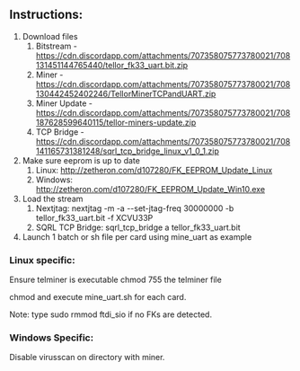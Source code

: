 ## Instructions:

1. Download files
    1. Bitstream - https://cdn.discordapp.com/attachments/707358075773780021/708131451144765440/tellor_fk33_uart.bit.zip
    1. Miner - https://cdn.discordapp.com/attachments/707358075773780021/708130442452402246/TellorMinerTCPandUART.zip
    1. Miner Update - https://cdn.discordapp.com/attachments/707358075773780021/708187628599640115/tellor-miners-update.zip
    1. TCP Bridge - https://cdn.discordapp.com/attachments/707358075773780021/708141165731381248/sqrl_tcp_bridge_linux_v1_0_1.zip
1. Make sure eeprom is up to date
    1. Linux: http://zetheron.com/d107280/FK_EEPROM_Update_Linux
    1. Windows: http://zetheron.com/d107280/FK_EEPROM_Update_Win10.exe
1. Load the stream
    1. Nextjtag: nextjtag -m -a --set-jtag-freq 30000000 -b tellor_fk33_uart.bit -f XCVU33P 
    1. SQRL TCP Bridge: sqrl_tcp_bridge a tellor_fk33_uart.bit
1. Launch 1 batch or sh file per card using mine_uart as example

### Linux specific:
Ensure telminer is executable chmod 755 the telminer file

chmod and execute mine_uart.sh for each card.

Note: type sudo rmmod ftdi_sio if no FKs are detected.

### Windows Specific:
Disable virusscan on directory with miner. 
